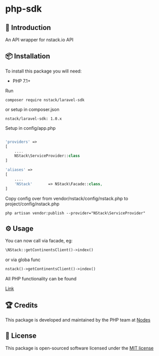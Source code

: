 # php-sdk


## 📝 Introduction

An API wrapper for nstack.io API

## 📦 Installation

To install this package you will need:

* PHP 7.1+

Run 

`composer require nstack/laravel-sdk`

or setup in composer.json

`nstack/laravel-sdk: 1.0.x`


Setup in config/app.php

```php

'providers' => 
[
    ....
    NStack\ServiceProvider::class
]

'aliases' => 
[
    ....
    'NStack'       => NStack\Facade::class,
]

```

Copy config over from vendor/nstack/config/nstack.php to project/config/nstack.php

```
php artisan vendor:publish --provider="NStack\ServiceProvider"

```

## ⚙ Usage

You can now call via facade, eg:

````php
\NStack::getContinentsClient()->index()
````

or via globa func

```php
nstack()->getContinentsClient()->index()
```

All PHP functionality can be found

[Link](https://github.com/nstack-io/php-sdk)



## 🏆 Credits

This package is developed and maintained by the PHP team at [Nodes](http://nodesagency.com)

## 📄 License

This package is open-sourced software licensed under the [MIT license](http://opensource.org/licenses/MIT)
